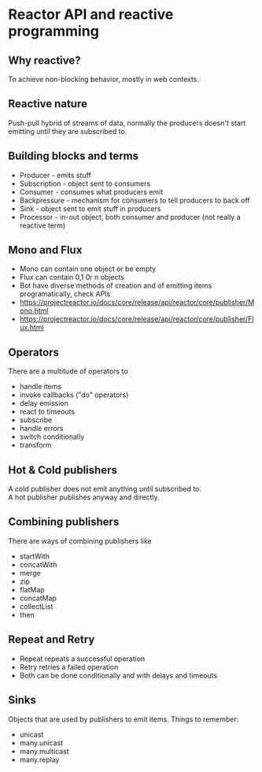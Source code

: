 # Reactor API and reactive programming

## Why reactive?
To achieve non-blocking behavior, mostly in web contexts.

## Reactive nature
Push-pull hybrid of streams of data, normally the producers doesn't start emitting 
until they are subscribed to.

## Building blocks and terms
- Producer - emits stuff
- Subscription - object sent to consumers
- Consumer - consumes what producers emit
- Backpressure - mechanism for consumers to tell producers to back off
- Sink - object sent to emit stuff in producers
- Processor - in-out object, both consumer and producer (not really a reactive term)

## Mono<?> and Flux<?>
- Mono can contain one object or be empty
- Flux can contain 0,1 0r n objects
- Bot have diverse methods of creation and of emitting items programatically, check APIs
- https://projectreactor.io/docs/core/release/api/reactor/core/publisher/Mono.html
- https://projectreactor.io/docs/core/release/api/reactor/core/publisher/Flux.html

## Operators
There are a multitude of operators to
- handle items
- invoke callbacks ("do" operators)
- delay emission
- react to timeouts
- subscribe
- handle errors
- switch conditionally
- transform

## Hot & Cold publishers
A cold publisher does not emit anything until subscribed to.  
A hot publisher publishes anyway and directly.

## Combining publishers
There are ways of combining publishers like
- startWith
- concatWith
- merge
- zip
- flatMap
- concatMap
- collectList
- then

## Repeat and Retry
- Repeat repeats a successful operation
- Retry retries a failed operation
- Both can be done conditionally and with delays and timeouts

## Sinks
Objects that are used by publishers to emit items. Things to remember:
- unicast
- many.unicast
- many.multicast
- many.replay





